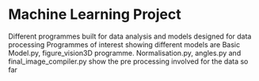 # Machine Learning Project
 Different programmes built for data analysis and models designed for data processing
Programmes of interest showing different models are Basic Model.py, figure_vision3D programme. Normalisation.py, angles.py and final_image_compiler.py show the pre processing involved for the data so far
